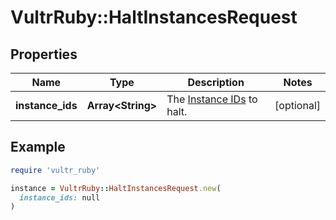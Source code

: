 # VultrRuby::HaltInstancesRequest

## Properties

| Name | Type | Description | Notes |
| ---- | ---- | ----------- | ----- |
| **instance_ids** | **Array&lt;String&gt;** | The [Instance IDs](#operation/list-instances) to halt. | [optional] |

## Example

```ruby
require 'vultr_ruby'

instance = VultrRuby::HaltInstancesRequest.new(
  instance_ids: null
)
```


